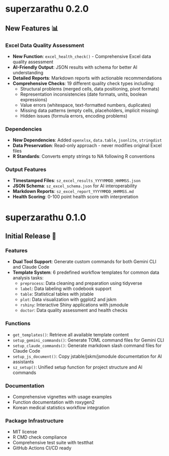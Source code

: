# superzarathu 0.2.0

## New Features 📊

### Excel Data Quality Assessment
- **New Function**: `excel_health_check()` - Comprehensive Excel data quality assessment
- **AI-Friendly Output**: JSON results with schema for better AI understanding
- **Detailed Reports**: Markdown reports with actionable recommendations
- **Comprehensive Checks**: 19 different quality check types including:
  - Structural problems (merged cells, data positioning, pivot formats)
  - Representation inconsistencies (date formats, units, boolean expressions)
  - Value errors (whitespace, text-formatted numbers, duplicates)
  - Missing data patterns (empty cells, placeholders, implicit missing)
  - Hidden issues (formula errors, encoding problems)

### Dependencies
- **New Dependencies**: Added `openxlsx`, `data.table`, `jsonlite`, `stringdist`
- **Data Preservation**: Read-only approach - never modifies original Excel files
- **R Standards**: Converts empty strings to NA following R conventions

### Output Features
- **Timestamped Files**: `sz_excel_results_YYYYMMDD_HHMMSS.json`
- **JSON Schema**: `sz_excel_schema.json` for AI interoperability
- **Markdown Reports**: `sz_excel_report_YYYYMMDD_HHMMSS.md`
- **Health Scoring**: 0-100 point health score with interpretation

# superzarathu 0.1.0

## Initial Release 🎉

### Features

- **Dual Tool Support**: Generate custom commands for both Gemini CLI and Claude Code
- **Template System**: 6 predefined workflow templates for common data analysis tasks:
  - `preprocess`: Data cleaning and preparation using tidyverse
  - `label`: Data labeling with codebook support
  - `table`: Statistical tables with jstable
  - `plot`: Data visualization with ggplot2 and jskm
  - `rshiny`: Interactive Shiny applications with jsmodule
  - `doctor`: Data quality assessment and health checks

### Functions

- `get_templates()`: Retrieve all available template content
- `setup_gemini_commands()`: Generate TOML command files for Gemini CLI
- `setup_claude_commands()`: Generate markdown slash command files for Claude Code
- `setup_js_document()`: Copy jstable/jskm/jsmodule documentation for AI assistants
- `sz_setup()`: Unified setup function for project structure and AI commands

### Documentation

- Comprehensive vignettes with usage examples
- Function documentation with roxygen2
- Korean medical statistics workflow integration

### Package Infrastructure

- MIT license
- R CMD check compliance
- Comprehensive test suite with testthat
- GitHub Actions CI/CD ready
